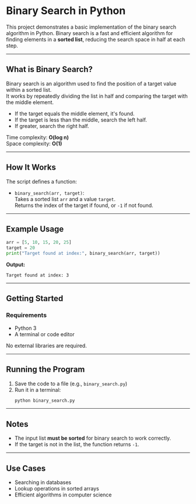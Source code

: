 
# Binary Search in Python

This project demonstrates a basic implementation of the binary search algorithm in Python. Binary search is a fast and efficient algorithm for finding elements in a **sorted list**, reducing the search space in half at each step.

---

## What is Binary Search?

Binary search is an algorithm used to find the position of a target value within a sorted list.  
It works by repeatedly dividing the list in half and comparing the target with the middle element.

- If the target equals the middle element, it's found.
- If the target is less than the middle, search the left half.
- If greater, search the right half.

Time complexity: **O(log n)**  
Space complexity: **O(1)**

---

## How It Works

The script defines a function:

- `binary_search(arr, target)`:  
  Takes a sorted list `arr` and a value `target`.  
  Returns the index of the target if found, or `-1` if not found.

---

## Example Usage

```python
arr = [5, 10, 15, 20, 25]
target = 20
print("Target found at index:", binary_search(arr, target))
```

**Output:**
```
Target found at index: 3
```

---

## Getting Started

### Requirements

- Python 3  
- A terminal or code editor

No external libraries are required.

---

## Running the Program

1. Save the code to a file (e.g., `binary_search.py`)  
2. Run it in a terminal:
   ```bash
   python binary_search.py
   ```

---

## Notes

- The input list **must be sorted** for binary search to work correctly.
- If the target is not in the list, the function returns `-1`.

---

## Use Cases

- Searching in databases
- Lookup operations in sorted arrays
- Efficient algorithms in computer science

